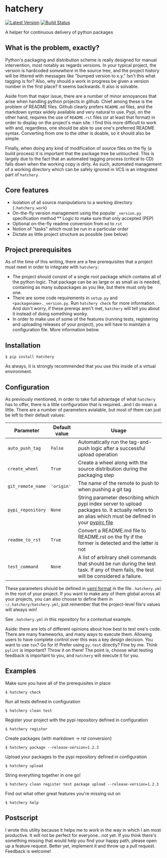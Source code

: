 # hatchery

[![Latest Version](https://img.shields.io/pypi/v/hatchery.svg)](https://pypi.python.org/pypi/hatchery)
[![Build Status](https://travis-ci.org/ajk8/hatchery.svg?branch=master)](https://travis-ci.org/ajk8/hatchery)

A helper for continuous delivery of python packages

## What is the problem, exactly?

Python's packaging and distribution scheme is really designed for manual intervention, most notably as regards versions.  In your typical project, the version is hardcoded *somewhere* in the source tree, and the project history will be littered with messages like "bumped version to x.y."  Isn't this what tagging is for?  Also, why should a work in progress be given a version number in the first place?  It seems backwards.  It also is solvable.

Aside from that major issue, there are a number of minor annoyances that arise when handling python projects in github.  Chief among these is the problem of README files.  Github clearly prefers `README.md` files, and the markdown syntax widely available and very natural to use.  Pypi, on the other hand, requires the use of `README.rst` files (or at least that format) in order to display on the project's main site.  I find this more difficult to work with and, regardless, one should be able to use one's preferred README syntax.  Converting from one to the other is doable, so it should also be simple.

Finally, when doing any kind of modification of source files on the fly (a build process) it is important that the package tree be untouched.  This is largely due to the fact that an automated tagging process (critical to CD) falls down when the working copy is dirty.  As such, automated management of a working directory which can be safely ignored in VCS is an integrated part of `hatchery`.

## Core features

* Isolation of all source manipulations to a working directory (`.hatchery.work`)
* On-the-fly version management using the popular `_version.py` specification method
** Logic to make sure that only accepted (PEP)
* Optional on-the-fly readme conversion from `md` to `rst`
* Notion of "tasks" which must be run in a particular order
* Dictate as little project structure as possible (see below)

## Project prerequisites

As of the time of this writing, there are a few prerequisites that a project must meet in order to integrate with `hatchery`:

* The project should consist of a single root package which contains all of the python logic.  That package can be as large or as small as is needed, containing as many subpackages as you like, but there must only be one.
* There are some code requirements in `setup.py` and `<packagename>._version.py`.  Run `hatchery check` for more information.  And don't worry, if these prereqs aren't met, `hatchery` will tell you about it instead of doing something wonky.
* In order to make use of some of the features (running tests, registering and uploading releases of your project), you will have to maintain a configuration file.  More information below.

## Installation

```
$ pip install hatchery
```
As always, it is strongly recommended that you use this inside of a virtual environment.

## Configuration

As previously mentioned, in order to take full advantage of what `hatchery` has to offer, there is a little configuration that is required...and I do mean a little.  There are a number of parameters avialable, but most of them can just be left to their default values:

Parameter | Default value | Usage
--------- | ------------- | -----
`auto_push_tag` | `False` | Automatically run the tag-and-push logic after a successful upload operation
`create_wheel` | `True` | Create a wheel along with the source distribution during the packaging step
`git_remote_name` | `'origin'` | The name of the remote to push to when pushing a git tag
`pypi_repository` | `None` | String parameter describing which pypi index server to upload packages to.  It actually refers to an alias which must be defined in your [pypirc file](https://docs.python.org/3.5/distutils/packageindex.html#the-pypirc-file)
`readme_to_rst` | `True` | Convert a README.md file to README.rst on the fly if the former is detected and the latter is not
`test_command` | `None` | A list of arbitrary shell commands that should be run during the test task.  If any of them fails, the test will be considered a failure.

These parameters should be defined in [yaml format](https://en.wikipedia.org/wiki/YAML) in the file `.hatchery.yml` in the root of your project.  If you want to make any of them global across all your projects, you can also choose to define them in `~/.hatchery/hatchery.yml`; just remember that the project-level file's values will always win!

See `.hatchery.yml` in this repository for a contextual example.

Aside: there are lots of different opinions about how best to test one's code.  There are many frameworks, and many ways to execute them.  Allowing users to have complete control over this was a key design decision.  You want to use `tox`?  Go for it!  Prefer using `py.test` directly?  Fine by me.  Think `pylint` is important?  Throw it on there!  The point is, choose what testing feedback is important to you, and `hatchery` will execute it for you.

## Examples

Make sure you have all of the prerequisites in place
```
$ hatchery check
```

Run all tests defined in configuration
```
$ hatchery clean test
```

Register your project with the pypi repository defined in configuration
```
$ hatchery register
```

Create packages (with markdown -> rst conversion)
```
$ hatchery package --release-version=1.2.3
```

Upload your packages to the pypi repository defined in configuration
```
$ hatchery upload
```

String everything together in one go!
```
$ hatchery clean register test package upload --release-version=1.2.3
```

Find out what other great features you're missing out on
```
$ hatchery help
```

## Postscript

I wrote this utility because it helps me to work in the way in which I am most productive.  It will not be perfect for everyone...not yet.  If you think there's something missing that would help you find your happy path, please open up a feature request.  Better yet, implement it and throw up a pull request.  Feedback is welcome!
